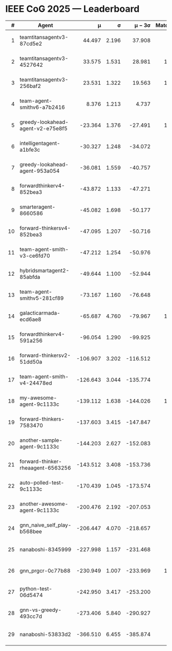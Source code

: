 # IEEE CoG 2025 — Leaderboard

| # | Agent | μ | σ | μ − 3σ | Matches | Updated |
|---:|---|---:|---:|---:|---:|---|
| 1 | teamtitansagentv3-87cd5e2 | 44.497 | 2.196 | 37.908 | 938 | 2025-08-17 18:54 |
| 2 | teamtitansagentv3-4527642 | 33.575 | 1.531 | 28.981 | 1060 | 2025-08-17 18:54 |
| 3 | teamtitansagentv3-256baf2 | 23.531 | 1.322 | 19.563 | 1038 | 2025-08-17 18:54 |
| 4 | team-agent-smithv6-a7b2416 | 8.376 | 1.213 | 4.737 | 820 | 2025-08-17 18:54 |
| 5 | greedy-lookahead-agent-v2-e75e8f5 | -23.364 | 1.376 | -27.491 | 1060 | 2025-08-17 18:54 |
| 6 | intelligentagent-a1bfe3c | -30.327 | 1.248 | -34.072 | 779 | 2025-08-17 18:54 |
| 7 | greedy-lookahead-agent-953a054 | -36.081 | 1.559 | -40.757 | 780 | 2025-08-17 18:54 |
| 8 | forwardthinkerv4-852bea3 | -43.872 | 1.133 | -47.271 | 702 | 2025-08-17 18:54 |
| 9 | smarteragent-8660586 | -45.082 | 1.698 | -50.177 | 724 | 2025-08-17 18:54 |
| 10 | forward-thinkersv4-852bea3 | -47.095 | 1.207 | -50.716 | 740 | 2025-08-17 18:54 |
| 11 | team-agent-smith-v3-ce6fd70 | -47.212 | 1.254 | -50.976 | 900 | 2025-08-17 18:54 |
| 12 | hybridsmartagent2-85abfda | -49.644 | 1.100 | -52.944 | 852 | 2025-08-17 18:54 |
| 13 | team-agent-smithv5-281cf89 | -73.167 | 1.160 | -76.648 | 820 | 2025-08-17 18:54 |
| 14 | galacticarmada-ecd6ae8 | -65.687 | 4.760 | -79.967 | 1020 | 2025-08-17 18:54 |
| 15 | forwardthinkerv4-591a256 | -96.054 | 1.290 | -99.925 | 795 | 2025-08-17 18:54 |
| 16 | forward-thinkersv2-51dd50a | -106.907 | 3.202 | -116.512 | 916 | 2025-08-17 18:54 |
| 17 | team-agent-smith-v4-24478ed | -126.643 | 3.044 | -135.774 | 900 | 2025-08-17 18:54 |
| 18 | my-awesome-agent-9c1133c | -139.112 | 1.638 | -144.026 | 1120 | 2025-08-17 18:54 |
| 19 | forward-thinkers-7583470 | -137.603 | 3.415 | -147.847 | 660 | 2025-08-17 18:54 |
| 20 | another-sample-agent-9c1133c | -144.203 | 2.627 | -152.083 | 800 | 2025-08-17 18:54 |
| 21 | forward-thinker-rheaagent-6563256 | -143.512 | 3.408 | -153.736 | 876 | 2025-08-17 18:54 |
| 22 | auto-polled-test-9c1133c | -170.439 | 1.045 | -173.574 | 780 | 2025-08-17 18:54 |
| 23 | another-awesome-agent-9c1133c | -200.476 | 2.192 | -207.053 | 940 | 2025-08-17 18:54 |
| 24 | gnn_naive_self_play-b568bee | -206.447 | 4.070 | -218.657 | 780 | 2025-08-17 18:54 |
| 25 | nanaboshi-8345999 | -227.998 | 1.157 | -231.468 | 780 | 2025-08-17 18:54 |
| 26 | gnn_prgcr-0c77b88 | -230.949 | 1.007 | -233.969 | 1000 | 2025-08-17 18:54 |
| 27 | python-test-06d5474 | -242.950 | 3.417 | -253.200 | 680 | 2025-08-17 18:54 |
| 28 | gnn-vs-greedy-493cc7d | -273.406 | 5.840 | -290.927 | 880 | 2025-08-17 18:54 |
| 29 | nanaboshi-53833d2 | -366.510 | 6.455 | -385.874 | 860 | 2025-08-17 18:54 |
